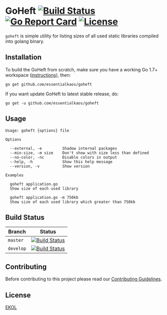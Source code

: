 # GoHeft [![Build Status](https://travis-ci.org/essentialkaos/goheft.svg?branch=master)](https://travis-ci.org/essentialkaos/goheft) [![Go Report Card](https://goreportcard.com/badge/github.com/essentialkaos/goheft)](https://goreportcard.com/report/github.com/essentialkaos/goheft) [![License](https://gh.kaos.io/ekol.svg)](https://essentialkaos.com/ekol)

`goheft` is simple utility for listing sizes of all used static libraries compiled into golang binary.

## Installation

To build the GoHeft from scratch, make sure you have a working Go 1.7+ workspace ([instructions](https://golang.org/doc/install)), then:

```
go get github.com/essentialkaos/goheft
```

If you want update GoHeft to latest stable release, do:

```
go get -u github.com/essentialkaos/goheft
```

## Usage

```
Usage: goheft {options} file

Options

  --external, -e         Shadow internal packages
  --min-size, -m size    Don't show with size less than defined
  --no-color, -nc        Disable colors in output
  --help, -h             Show this help message
  --version, -v          Show version

Examples

  goheft application.go
  Show size of each used library

  goheft application.go -m 750kb
  Show size of each used library which greater than 750kb

```

## Build Status

| Branch | Status |
|------------|--------|
| `master` | [![Build Status](https://travis-ci.org/essentialkaos/goheft.svg?branch=master)](https://travis-ci.org/essentialkaos/goheft) |
| `develop` | [![Build Status](https://travis-ci.org/essentialkaos/goheft.svg?branch=develop)](https://travis-ci.org/essentialkaos/goheft) |

## Contributing

Before contributing to this project please read our [Contributing Guidelines](https://github.com/essentialkaos/contributing-guidelines#contributing-guidelines).

## License

[EKOL](https://essentialkaos.com/ekol)
